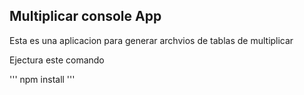 

## Multiplicar console App
Esta es una aplicacion para generar archvios de tablas de
multiplicar

Ejectura este comando

'''
npm install
'''